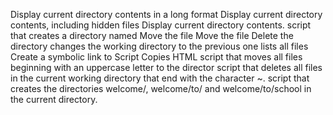  Display current directory contents in a long format
Display current directory contents, including hidden files 
Display current directory contents.
script that creates a directory named 
Move the file
Move the file
Delete the directory
changes the working directory to the previous one
lists all files
Create a symbolic link to
Script Copies HTML
script that moves all files beginning with an uppercase letter to the director
script that deletes all files in the current working directory that end with the character ~.
script that creates the directories welcome/, welcome/to/ and welcome/to/school in the current directory.
